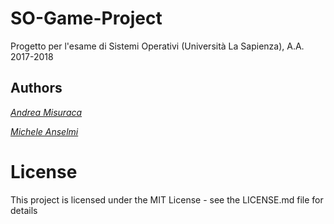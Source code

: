 # SO-Game-Project
Progetto per l'esame di Sistemi Operativi (Università La Sapienza), A.A. 2017-2018

## Authors
*[Andrea Misuraca](https://github.com/misu666)*

*[Michele Anselmi](https://github.com/Mikyxello)*

# License
This project is licensed under the MIT License - see the LICENSE.md file for details
